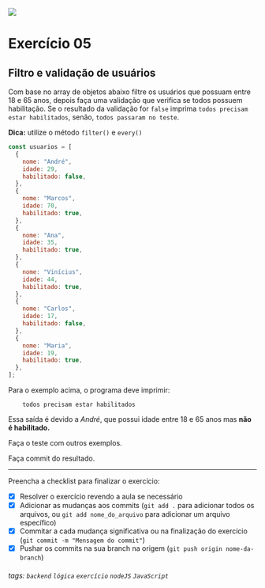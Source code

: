 ![](https://i.imgur.com/xG74tOh.png)

# Exercício 05

## Filtro e validação de usuários

Com base no array de objetos abaixo filtre os usuários que possuam entre 18 e 65 anos, depois faça uma validação que verifica se todos possuem habilitação. Se o resultado da validação for `false` imprima `todos precisam estar habilitados`, senão, `todos passaram no teste`.

**Dica:** utilize o método `filter()` e `every()`

```javascript
const usuarios = [
  {
    nome: "André",
    idade: 29,
    habilitado: false,
  },
  {
    nome: "Marcos",
    idade: 70,
    habilitado: true,
  },
  {
    nome: "Ana",
    idade: 35,
    habilitado: true,
  },
  {
    nome: "Vinícius",
    idade: 44,
    habilitado: true,
  },
  {
    nome: "Carlos",
    idade: 17,
    habilitado: false,
  },
  {
    nome: "Maria",
    idade: 19,
    habilitado: true,
  },
];
```

Para o exemplo acima, o programa deve imprimir:

```
    todos precisam estar habilitados
```

Essa saída é devido a _André_, que possui idade entre 18 e 65 anos mas **não é habilitado.**

Faça o teste com outros exemplos.

Faça commit do resultado.

---

Preencha a checklist para finalizar o exercício:

- [x] Resolver o exercício revendo a aula se necessário
- [x] Adicionar as mudanças aos commits (`git add .` para adicionar todos os arquivos, ou `git add nome_do_arquivo` para adicionar um arquivo específico)
- [x] Commitar a cada mudança significativa ou na finalização do exercício (`git commit -m "Mensagem do commit"`)
- [x] Pushar os commits na sua branch na origem (`git push origin nome-da-branch`)

###### tags: `backend` `lógica` `exercício` `nodeJS` `JavaScript`
